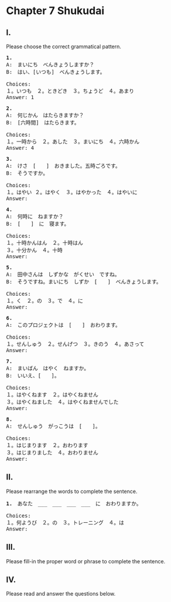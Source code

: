 # Chapter 7 Shukudai

## I.

Please choose the correct grammatical pattern.

<pre>
<b>1.</b>
A:　まいにち　べんきょうしますか？
B:　はい、[いつも]　べんきょうします。

Choices:
１。いつも　２。ときどき　３。ちょうど　４。あまり
Answer: 1
</pre>

<pre>
<b>2.</b>
A:　何じかん　はたらきますか？
B:　[六時間]　はたらきます。

Choices:
１。一時から　２。あした　３。まいにち　４。六時かん
Answer: 4
</pre>

<pre>
<b>3.</b>
A:　けさ　[　　]　おきました。五時ごろです。
B:　そうですか。

Choices:
１。はやい ２。はやく　３。はやかった　４。はやいに
Answer: 
</pre>

<pre>
<b>4.</b>
A:　何時に　ねますか？
B:　[　　]　に　寝ます。

Choices:
１。十時かんはん　２。十時はん
３。十分かん　４。十時
Answer:
</pre>

<pre>
<b>5.</b>
A:　田中さんは　しずかな　がくせい　ですね。
B:　そうですね。まいにち　しずか　[　　]　べんきょうします。

Choices:
１。く　２。の　３。で　４。に
Answer:
</pre>

<pre>
<b>6.</b>
A:　このプロジェクトは　[　　]　おわります。

Choices:
１。せんしゅう　２。せんげつ　３。きのう　４。あさって
Answer:
</pre>

<pre>
<b>7.</b>
A:　まいばん　はやく　ねますか。
B:　いいえ、[　　]。

Choices:
１。はやくねます　２。はやくねません
３。はやくねました　４。はやくねませんでした
Answer:
</pre>

<pre>
<b>8.</b>
A:　せんしゅう　がっこうは　[　　]。

Choices:
１。はじまります　２。おわります
３。はじまりました　４。おわりません
Answer:
</pre>

## II.

Please rearrange the words to complete the sentence.

<pre>
<b>1.</b>　あなた　___　___　___　___　に　おわりますか。

Choices:
１。何ようび　２。の　３。トレーニング　４。は
Answer:
</pre>

## III.

Please fill-in the proper word or phrase to complete the sentence.

## IV.

Please read and answer the questions below.
